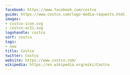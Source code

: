 ```yaml
---
facebook: https://www.facebook.com/costco
guide: https://www.costco.com/logo-media-requests.html
images:
- costco-icon.svg
- costco-ar21.svg
logohandle: costco
sort: costco
tags:
- new
title: Costco
twitter: Costco
website: https://www.costco.com/
wikipedia: https://en.wikipedia.org/wiki/Costco
---
```

